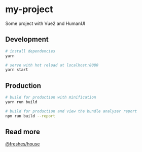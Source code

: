 # my-project

Some project with Vue2 and HumanUI

## Development

``` bash
# install dependencies
yarn

# serve with hot reload at localhost:8080
yarn start
```

## Production

``` bash
# build for production with minification
yarn run build

# build for production and view the bundle analyzer report
npm run build --report
```

## Read more

[@freshes/house](https://github.com/freshesx/house)
